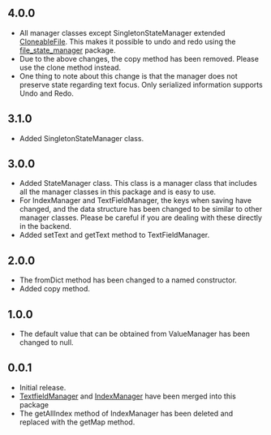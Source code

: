## 4.0.0

* All manager classes except SingletonStateManager extended [CloneableFile](https://github.com/MasahideMori-SimpleAppli/file_state_manager/blob/main/lib/src/cloneable_file.dart). This makes it possible to undo and redo using the [file_state_manager](https://pub.dev/packages/file_state_manager) package.
* Due to the above changes, the copy method has been removed. Please use the clone method instead.
* One thing to note about this change is that the manager does not preserve state regarding text focus. Only serialized information supports Undo and Redo.

## 3.1.0

* Added SingletonStateManager class.

## 3.0.0

* Added StateManager class. This class is a manager class that includes all the manager classes in this package and is easy to use.
* For IndexManager and TextFieldManager, the keys when saving have changed, and the data structure has been changed to be similar to other manager classes. Please be careful if you are dealing with these directly in the backend.
* Added setText and getText method to TextFieldManager.

## 2.0.0

* The fromDict method has been changed to a named constructor.
* Added copy method.

## 1.0.0

* The default value that can be obtained from ValueManager has been changed to null.

## 0.0.1

* Initial release.
* [TextfieldManager](https://pub.dev/packages/textfield_manager) and [IndexManager](https://pub.dev/packages/index_manager) have been merged into this package
* The getAllIndex method of IndexManager has been deleted and replaced with the getMap method.
